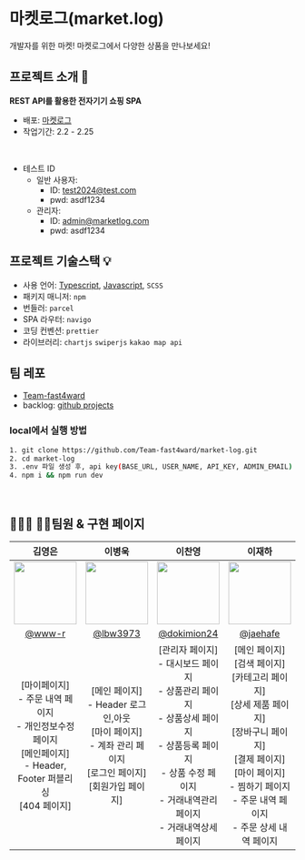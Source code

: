 # 마켓로그(market.log)

개발자를 위한 마켓! 마켓로그에서 다양한 상품을 만나보세요!
</br>

## 프로젝트 소개 📝

**REST API를 활용한 전자기기 쇼핑 SPA**
</br>

- 배포: [마켓로그](https://market-log-mu.vercel.app/)
- 작업기간: 2.2 - 2.25
</br>


- 테스트 ID
    - 일반 사용자:
        - ID: test2024@test.com
        - pwd: asdf1234
    - 관리자:
        - ID: admin@marketlog.com
        - pwd: asdf1234

## 프로젝트 기술스택 💡

- 사용 언어:  [Typescript](https://github.com/Team-fast4ward/market-log), [Javascript](https://github.com/Team-fast4ward/market-log/tree/develop), `SCSS`
- 패키지 매니저: `npm`
- 번들러:  `parcel`
- SPA 라우터: `navigo`
- 코딩 컨벤션: `prettier`
- 라이브러리: `chartjs`  `swiperjs` `kakao map api`

## 팀 레포

- [Team-fast4ward](https://github.com/Team-fast4ward/market-log)
- backlog: [github projects](https://github.com/orgs/Team-fast4ward/projects/1)

### local에서 실행 방법

```bash
1. git clone https://github.com/Team-fast4ward/market-log.git
2. cd market-log
3. .env 파일 생성 후, api key(BASE_URL, USER_NAME, API_KEY, ADMIN_EMAIL) 입력
4. npm i && npm run dev
```
</br>

## 👨‍👨‍👧 👨‍👦팀원 & 구현 페이지
|김영은|이병욱|이찬영|이재하|안노을|
|:--:|:--:|:--:|:--:|:--:|
|<img src="https://avatars.githubusercontent.com/u/117294002?v=4" width=110>|<img src="https://avatars.githubusercontent.com/u/75530371?v=4" width=110>|<img src="https://avatars.githubusercontent.com/u/92348492?v=4" width=110>|<img src="https://avatars.githubusercontent.com/u/108874515?v=4" width=110>|<img src="https://avatars.githubusercontent.com/u/116801305?v=4" width=110>|
|[@www-r](https://github.com/www-r)|[@lbw3973](https://github.com/lbw3973)|[@dokimion24](https://github.com/dokimion24)|[@jaehafe](https://github.com/jaehafe)|[@annoeul](https://github.com/annoeul)|
|[마이페이지]</br>- 주문 내역 페이지</br>- 개인정보수정 페이지</br>[메인페이지]</br>- Header,</br> Footer 퍼블리싱</br>[404 페이지]</br>|[메인 페이지]</br>- Header 로그인,아웃</br>[마이 페이지]</br>- 계좌 관리 페이지</br>[로그인 페이지]</br>[회원가입 페이지]|[관리자 페이지]</br>- 대시보드 페이지</br>- 상품관리 페이지</br>- 상품상세 페이지</br>- 상품등록 페이지</br>- 상품 수정 페이지</br>- 거래내역관리 페이지</br>- 거래내역상세 페이지|[메인 페이지]</br>[검색 페이지]</br>[카테고리 페이지]</br>[상세 제품 페이지]</br>[장바구니 페이지]</br>[결제 페이지]</br>[마이 페이지]</br>- 찜하기 페이지</br>- 주문 내역 페이지</br>- 주문 상세 내역 페이지|[로그인 페이지]</br>- 퍼블리싱|
